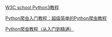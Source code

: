 [W3C school Python3教程](https://www.w3cschool.cn/python3/)



[Python爬虫入门教程：超级简单的Python爬虫教程](http://c.biancheng.net/view/2011.html)

[Python爬虫教程（从入门到精通）](http://c.biancheng.net/python_spider/)





